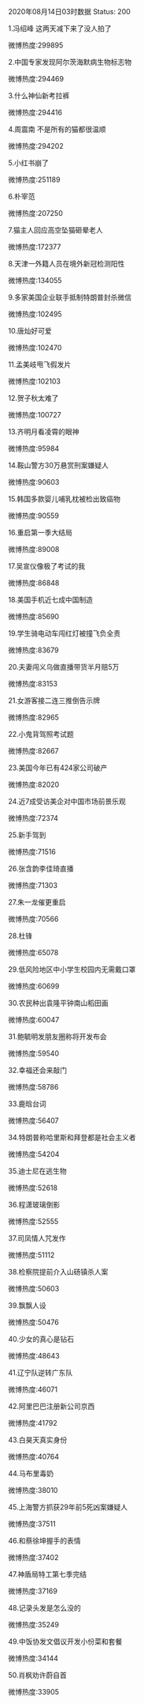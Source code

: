 2020年08月14日03时数据
Status: 200

1.冯绍峰 这两天减下来了没人拍了

微博热度:299895

2.中国专家发现阿尔茨海默病生物标志物

微博热度:294469

3.什么神仙新考拉裤

微博热度:294416

4.周震南 不是所有的猫都很温顺

微博热度:294202

5.小红书崩了

微博热度:251189

6.朴宰范

微博热度:207250

7.猫主人回应高空坠猫砸晕老人

微博热度:172377

8.天津一外籍人员在境外新冠检测阳性

微博热度:134055

9.多家美国企业联手抵制特朗普封杀微信

微博热度:102495

10.唐灿好可爱

微博热度:102470

11.孟美岐甩飞假发片

微博热度:102103

12.贺子秋太难了

微博热度:100727

13.齐明月看凌霄的眼神

微博热度:95984

14.鞍山警方30万悬赏刑案嫌疑人

微博热度:90603

15.韩国多款婴儿哺乳枕被检出致癌物

微博热度:90559

16.重启第一季大结局

微博热度:89008

17.吴宣仪像极了考试的我

微博热度:86848

18.美国手机近七成中国制造

微博热度:85690

19.学生骑电动车闯红灯被撞飞负全责

微博热度:83679

20.夫妻闯义乌做直播带货半月赔5万

微博热度:83153

21.女游客接二连三推倒告示牌

微博热度:82965

22.小鬼背驾照考试题

微博热度:82667

23.美国今年已有424家公司破产

微博热度:82020

24.近7成受访美企对中国市场前景乐观

微博热度:72374

25.新手驾到

微博热度:71516

26.张含韵李佳琦直播

微博热度:71303

27.朱一龙催更重启

微博热度:70566

28.杜锋

微博热度:65078

29.低风险地区中小学生校园内无需戴口罩

微博热度:60699

30.农民种出袁隆平钟南山稻田画

微博热度:60047

31.鲍毓明发朋友圈称将开发布会

微博热度:59540

32.幸福还会来敲门

微博热度:58786

33.鹿晗台词

微博热度:56407

34.特朗普称哈里斯和拜登都是社会主义者

微博热度:54204

35.迪士尼在逃生物

微博热度:52618

36.程潇玻璃倒影

微博热度:52555

37.司凤情人咒发作

微博热度:51112

38.检察院提前介入山砀镇杀人案

微博热度:50603

39.飘飘人设

微博热度:50476

40.少女的真心是钻石

微博热度:48643

41.辽宁队逆转广东队

微博热度:46071

42.阿里巴巴注册新公司京西

微博热度:41792

43.白昊天真实身份

微博热度:40764

44.马布里毒奶

微博热度:38010

45.上海警方抓获29年前5死凶案嫌疑人

微博热度:37511

46.和蔡徐坤握手的表情

微博热度:37402

47.神盾局特工第七季完结

微博热度:37169

48.记录头发是怎么没的

微博热度:35249

49.中饭协发文倡议开发小份菜和套餐

微博热度:34144

50.肖枫劝许蔚自首

微博热度:33905

